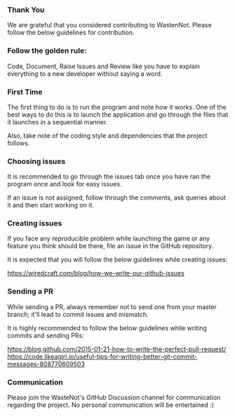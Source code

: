 ### Thank You
We are grateful that you considered contributing to WastenNot. Please follow the below guidelines for contribution.

### Follow the golden rule:

Code, Document, Raise Issues and Review like you have to explain everything to a new developer without saying a word.

### First Time
The first thing to do is to run the program and note how it works. One of the best ways to do this is to launch the application and go through the files that it launches in a sequential manner.

Also, take note of the coding style and dependencies that the project follows.

### Choosing issues
It is recommended to go through the issues tab once you have ran the program once and look for easy issues.

If an issue is not assigned, follow through the comments, ask queries about it and then start working on it.

### Creating issues
If you face any reproducible problem while launching the game or any feature you think should be there, file an issue in the GitHub repository.

It is expected that you will follow the below guidelines while creating issues:

https://wiredcraft.com/blog/how-we-write-our-github-issues

### Sending a PR
While sending a PR, always remember not to send one from your master branch; it'll lead to commit issues and mismatch.

It is highly recommended to follow the below guidelines while writing commits and sending PRs:

https://blog.github.com/2015-01-21-how-to-write-the-perfect-pull-request/
https://code.likeagirl.io/useful-tips-for-writing-better-git-commit-messages-808770609503

### Communication
Please join the WasteNot's GitHub Discussion channel for communication regarding the project. No personal communication will be entertained :)
